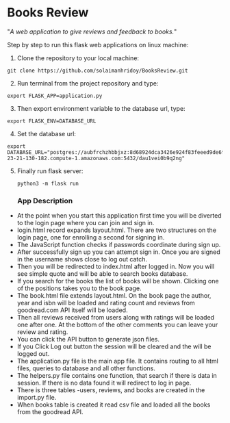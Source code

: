 # Books Review

"*A web application to give reviews and feedback to books.*"

Step by step to run this flask web applications on linux machine:

1. Clone the repository to your local machine:

```
git clone https://github.com/solaimanhridoy/BooksReview.git 
```

2. Run terminal from the project repository and type:

```
export FLASK_APP=application.py
```

3. Then export environment variable to the database url, type:

```
export FLASK_ENV=DATABASE_URL
```

4. Set the database url:

```
export DATABASE_URL="postgres://aubfrchzhbbjxz:8d68924dca3426e924f83feeed9de6f6e766bc71accf8c068f6e12b3cb3c13fe@ec2-23-21-130-182.compute-1.amazonaws.com:5432/dau1vei0b9q2ng"
```

5. Finally run flask server:

   ```
   python3 -m flask run
   ```

   ### App Description 

- At the point when you start this application first time you will be diverted to the login page where you can join and sign in. 
- login.html record expands layout.html. There are two structures on the login page, one for enrolling a second for signing in.
- The JavaScript function checks if passwords coordinate during sign up. 
- After successfully sign up you can attempt sign in. Once you are signed in the username shows close to log out catch.
- Then you will be redirected to index.html after logged in. Now you will see simple quote and will be able to search books database. 
- If you search for the books the list of books will be shown. Clicking one of the positions takes you to the book page.
- The book.html file extends layout.html. On the book page the author, year and isbn will be loaded and rating count and reviews from goodread.com API  itself will be loaded. 
- Then all reviews received from users along with ratings will be loaded one after one. At the bottom of the other comments you can leave your review and rating. 
- You can click the API button to generate json files.
- If you Click Log out button the session will be cleared and the will be logged out.
- The application.py file is the main app file. It contains routing to all html files, queries to database and all other functions.
- The helpers.py file contains one function, that search if there is data in session. If there is no data found it will redirect to log in page. 
- There is three tables -users, reviews, and books are created in the import.py file. 
- When books table is created it read csv file and loaded all the books from the goodread API.  
